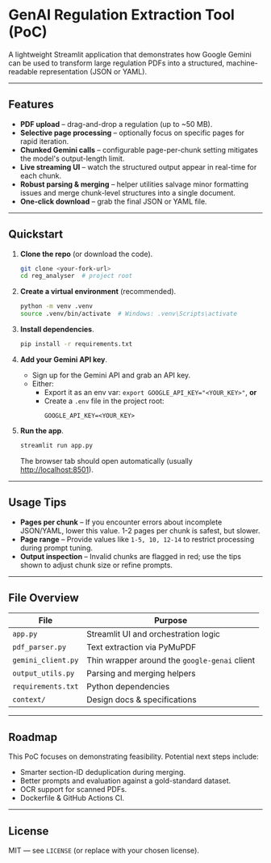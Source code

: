 # GenAI Regulation Extraction Tool (PoC)

A lightweight Streamlit application that demonstrates how Google Gemini can be
used to transform large regulation PDFs into a structured, machine-readable
representation (JSON or YAML).

---

## Features

* **PDF upload** – drag-and-drop a regulation (up to ~50 MB).
* **Selective page processing** – optionally focus on specific pages for rapid
  iteration.
* **Chunked Gemini calls** – configurable page-per-chunk setting mitigates the
  model's output-length limit.
* **Live streaming UI** – watch the structured output appear in real-time for
  each chunk.
* **Robust parsing & merging** – helper utilities salvage minor formatting
  issues and merge chunk-level structures into a single document.
* **One-click download** – grab the final JSON or YAML file.

---

## Quickstart

1. **Clone the repo** (or download the code).
   ```bash
   git clone <your-fork-url>
   cd reg_analyser  # project root
   ```

2. **Create a virtual environment** (recommended).
   ```bash
   python -m venv .venv
   source .venv/bin/activate  # Windows: .venv\Scripts\activate
   ```

3. **Install dependencies**.
   ```bash
   pip install -r requirements.txt
   ```

4. **Add your Gemini API key**.
   * Sign up for the Gemini API and grab an API key.
   * Either:
     * Export it as an env var: `export GOOGLE_API_KEY="<YOUR_KEY>"`, **or**
     * Create a `.env` file in the project root:
       ```
       GOOGLE_API_KEY=<YOUR_KEY>
       ```

5. **Run the app**.
   ```bash
   streamlit run app.py
   ```
   The browser tab should open automatically (usually <http://localhost:8501>).

---

## Usage Tips

* **Pages per chunk** – If you encounter errors about incomplete JSON/YAML,
  lower this value. 1-2 pages per chunk is safest, but slower.
* **Page range** – Provide values like `1-5, 10, 12-14` to restrict processing
  during prompt tuning.
* **Output inspection** – Invalid chunks are flagged in red; use the tips shown
  to adjust chunk size or refine prompts.

---

## File Overview

| File | Purpose |
|------|---------|
| `app.py` | Streamlit UI and orchestration logic |
| `pdf_parser.py` | Text extraction via PyMuPDF |
| `gemini_client.py` | Thin wrapper around the `google-genai` client |
| `output_utils.py` | Parsing and merging helpers |
| `requirements.txt` | Python dependencies |
| `context/` | Design docs & specifications |

---

## Roadmap

This PoC focuses on demonstrating feasibility. Potential next steps include:

* Smarter section-ID deduplication during merging.
* Better prompts and evaluation against a gold-standard dataset.
* OCR support for scanned PDFs.
* Dockerfile & GitHub Actions CI.

---

## License

MIT — see `LICENSE` (or replace with your chosen license). 